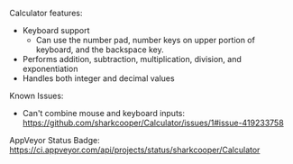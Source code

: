 Calculator features:

- Keyboard support
  - Can use the number pad, number keys on upper portion of keyboard, and the backspace key. 
- Performs addition, subtraction, multiplication, division, and exponentiation
- Handles both integer and decimal values

Known Issues:
- Can't combine mouse and keyboard inputs: https://github.com/sharkcooper/Calculator/issues/1#issue-419233758


AppVeyor Status Badge:
https://ci.appveyor.com/api/projects/status/sharkcooper/Calculator
